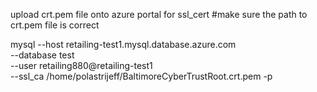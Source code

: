 upload crt.pem file onto azure portal for ssl_cert
#make sure the path to crt.pem file is correct

mysql --host retailing-test1.mysql.database.azure.com \
--database test \
--user retailing880@retailing-test1 \
--ssl_ca /home/polastrijeff/BaltimoreCyberTrustRoot.crt.pem -p